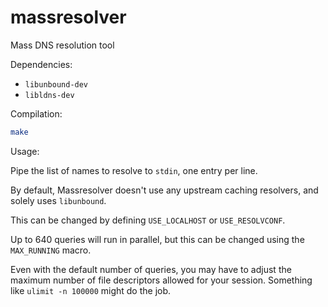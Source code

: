 massresolver
============

Mass DNS resolution tool

Dependencies:

- `libunbound-dev`
- `libldns-dev`

Compilation:

```bash
make
```

Usage:

Pipe the list of names to resolve to `stdin`, one entry per line.

By default, Massresolver doesn't use any upstream caching resolvers,
and solely uses `libunbound`.

This can be changed by defining `USE_LOCALHOST` or `USE_RESOLVCONF`.

Up to 640 queries will run in parallel, but this can be changed using
the `MAX_RUNNING` macro.

Even with the default number of queries, you may have to adjust the
maximum number of file descriptors allowed for your session.
Something like `ulimit -n 100000` might do the job.

